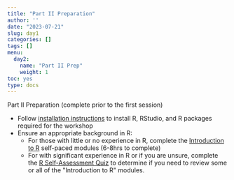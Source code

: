 ```yaml
---
title: "Part II Preparation"
author: ''
date: "2023-07-21"
slug: day1
categories: []
tags: []
menu:
  day2:
    name: "Part II Prep"
    weight: 1
toc: yes
type: docs
---
```


Part II Preparation (complete prior to the first session)

* Follow [installation instructions](https://decision-modeling-cdc-2022-23.netlify.app/prework/getting-started/) to install R, RStudio, and R packages required for the workshop
* Ensure an appropriate background in R:
  + For those with little or no experience in R, complete the [Introduction to 
  R](https://decision-modeling-cdc-2022-23.netlify.app/days/day1/welcome/) self-paced modules (6-8hrs to complete)
  + For with significant experience in R or if you are unsure, complete the [R Self-Assessment Quiz](https://decision-modeling-cdc-2022-23.netlify.app/days/day1/rquiz/) to determine if you need to review some or all 
  of the "Introduction to R" modules.








